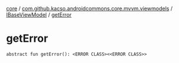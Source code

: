 [core](../../index.md) / [com.github.kacso.androidcommons.core.mvvm.viewmodels](../index.md) / [IBaseViewModel](index.md) / [getError](.)

# getError

`abstract fun getError(): <ERROR CLASS><<ERROR CLASS>>`